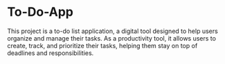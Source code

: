 # To-Do-App
This project is a to-do list application, a digital tool designed to help users organize and manage their tasks. As a productivity tool, it allows users to create, track, and prioritize their tasks, helping them stay on top of deadlines and responsibilities. 

